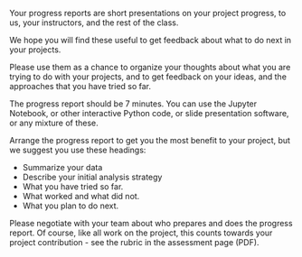 Your progress reports are short presentations on your project progress, to us, your instructors, and the rest of the class.

We hope you will find these useful to get feedback about what to do next in your projects.

Please use them as a chance to organize your thoughts about what you are trying to do with your projects, and to get feedback on your ideas, and the approaches that you have tried so far.

The progress report should be 7 minutes.  You can use the Jupyter Notebook, or
other interactive Python code, or slide presentation software, or any mixture
of these.

Arrange the progress report to get you the most benefit to your project, but we suggest you use these headings:

* Summarize your data
* Describe your initial analysis strategy
* What you have tried so far.
* What worked and what did not.
* What you plan to do next.

Please negotiate with your team about who prepares and does the progress
report.  Of course, like all work on the project, this counts towards your
project contribution \- see the rubric in the assessment page (PDF).
